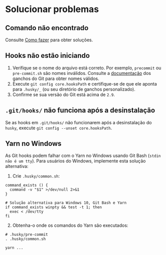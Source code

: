 # Solucionar problemas

## Comando não encontrado

Consulte [Como fazer](how-to) para obter soluções.

## Hooks não estão iniciando

1. Verifique se o nome do arquivo está correto. Por exemplo, `precommit` ou `pre-commit.sh` são nomes inválidos. Consulte a [documentação](https://git-scm.com/docs/githooks) dos ganchos do Git para obter nomes válidos.
2. Execute `git config core.hooksPath` e certifique-se de que ele aponta para `.husky/_` (ou seu diretório de ganchos personalizado).
1. Confirme se sua versão do Git está acima de `2.9`.

## `.git/hooks/` não funciona após a desinstalação

Se as hooks em `.git/hooks/` não funcionarem após a desinstalação do `husky`, execute `git config --unset core.hooksPath`.

## Yarn no Windows

As Git hooks podem falhar com o Yarn no Windows usando Git Bash (`stdin não é um tty`). Para usuários do Windows, implemente esta solução alternativa:

1. Crie `.husky/common.sh`:

```shell
command_exists () {
  command -v "$1" >/dev/null 2>&1
}

# Solução alternativa para Windows 10, Git Bash e Yarn
if command_exists winpty && test -t 1; then
  exec < /dev/tty
fi
```

2. Obtenha-o onde os comandos do Yarn são executados:

```shell
# .husky/pre-commit
. .husky/common.sh

yarn ...
```
